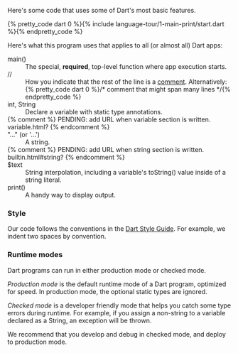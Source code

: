 <p>
Here's some code
that uses some of Dart's most basic features.
</p>

{% pretty_code dart 0 %}{% include language-tour/1-main-print/start.dart %}{% endpretty_code %}

<p>
Here's what this program uses
that applies to all (or almost all) Dart apps:
</p>

<dl>
  <dt> main() </dt>
  <dd>
    The special, <b>required</b>,
   top-level function where app execution starts.
  </dd>
  <dt> // </dt>
  <dd>
    How you indicate that the rest of the line is a
    <a href="#comments">comment</a>.
    Alternatively:
    {% pretty_code dart 0 %}/* comment that might span many lines */{% endpretty_code %}
  </dd>
  <dt> int, String </dt>
  <dd>
    Declare a variable with static type annotations.
  </dd>
{% comment %}
PENDING: add URL when variable section is written.
variable.html?
{% endcomment %}
  <dt> "..." (or '...')</dt>
  <dd>
    A string.
  </dd>
{% comment %}
PENDING: add URL when string section is written.
builtin.html#string?
{% endcomment %}
  <dt> $text </dt>
  <dd>
    String interpolation, including a variable's toString() value inside of a string literal.
  </dd>
  <dt> print() </dt>
  <dd>
    A handy way to display output.
  </dd>
</dl>

### Style

Our code follows the conventions in the
<a href="/articles/style-guide/">Dart Style Guide</a>.
For example,
we indent two spaces by convention.

### Runtime modes

Dart programs can run in either production mode or checked mode.

_Production mode_ is the default runtime mode of a Dart
program, optimized for speed.
In production mode, the optional static types are ignored.

_Checked mode_ is a developer friendly mode
that helps you catch some type errors during runtime.
For example, if you assign a non-string to a variable declared as a String,
an exception will be thrown.

We recommend that you develop and debug in checked mode,
and deploy to production mode.